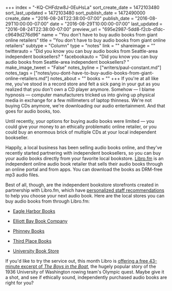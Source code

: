 +++
index = "-KQ-CHFdzw8J-0EuHsLa"
sort_create_date = 1472103480
sort_last_updated = 1472103480
sort_publish_date = 1472490000
create_date = "2016-08-24T22:38:00-07:00"
publish_date = "2016-08-29T10:00:00-07:00"
date = "2016-08-29T10:00:00-07:00"
last_updated = "2016-08-24T22:38:00-07:00"
preview_url = "695e2987-5dd8-f2cb-d1dc-c9649d276d96"
name = "You don't have to buy audio books from giant online retailers"
title = "You don't have to buy audio books from giant online retailers"
subtype = "Column"
type = "notes"
link = ""
shareimage = ""
twitterauto = "Did you know you can buy audio books from Seattle-area independent booksellers? "
facebookauto = "Did you know you can buy audio books from Seattle-area independent booksellers? "
make_image_tweet = "False"
notes_byline = ["writers/paul-constant.md"]
notes_tags = ["notes/you-dont-have-to-buy-audio-books-from-giant-online-retailers.md"]
notes_about = ""
books = ""
+++
If you're at all like me, you've stood in a record store and felt a sick pang in your gut as you realized that you don't own a CD player anymore.  Somehow — I blame hypnosis — computer manufacturers tricked us into giving up physical media in exchange for a few millimeters of laptop thinness. We're not buying CDs anymore, we're downloading our audio entertainment. And that goes for audio books, too.

Until recently, your options for buying audio books were limited — you could give your money to an ethically problematic online retailer, or you could buy an enormous brick of multiple CDs at your local independent bookseller.

Happily, a local business has been selling audio books online, and they've recently started partnering with independent booksellers, so you can buy your audio books directly from your favorite local bookstore. [Libro.fm](https://libro.fm/about) is an independent online audio book retailer that sells their audio books through an online portal and from apps. You can download the books as DRM-free mp3 audio files.

Best of all, though, are the independent bookstore storefronts created in partnership with Libro.fm, which have [personalized staff recommendations](https://libro.fm/playlists/pb-bestsellers-year-two) to help you choose your next audio book. Here are the local stores you can buy audio books from through Libro.fm:

* [Eagle Harbor Books](https://libro.fm/eagleharborbooks)

* [Elliott Bay Book Company](https://libro.fm/elliottbaybook)

* [Phinney Books](https://libro.fm/phinneybooks)

* [Third Place Books](https://libro.fm/thirdplacebooks)

* [University Book Store](https://libro.fm/ubookstore)

If you'd like to try the service out, this month Libro is [offering a free 43-minute excerpt of *The Boys in the Boat*](https://libro.fm/audiobooks/3938559381926-the-boys-in-the-boat-43-minute-excerpt), the hugely popular story of the 1936 University of Washington rowing team's Olympic quest. Maybe give it a shot, and see if ethically sound, independently purchased audio books are right for you?